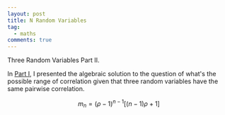 ```yaml
---
layout: post
title: N Random Variables
tag:
  - maths
comments: true
---
```

Three Random Variables Part II.

In [Part I](/Three-Random-Variables/), I presented the algebraic solution to the question of what's the possible range of correlation given that three random variables have the same pairwise correlation.

$$
m_n = (\rho - 1) ^ {n - 1} [(n - 1) \rho + 1]
$$
